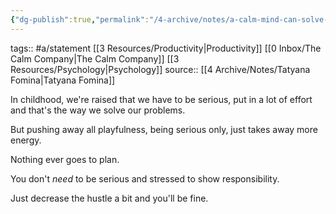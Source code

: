 ```yaml
---
{"dg-publish":true,"permalink":"/4-archive/notes/a-calm-mind-can-solve-everything/"}
---
```


tags:: #a/statement [[3 Resources/Productivity\|Productivity]] [[0 Inbox/The Calm Company\|The Calm Company]] [[3 Resources/Psychology\|Psychology]]
source:: [[4 Archive/Notes/Tatyana Fomina\|Tatyana Fomina]]

In childhood, we're raised that we have to be serious, put in a lot of effort and that's the way we solve our problems.

But pushing away all playfulness, being serious only, just takes away more energy.

Nothing ever goes to plan.

You don't *need* to be serious and stressed to show responsibility.

Just decrease the hustle a bit and you'll be fine.
